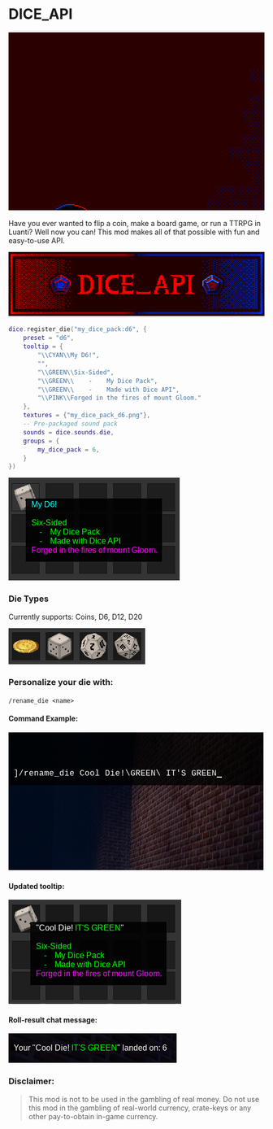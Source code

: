 # DICE_API

![DICE_API Promotional GIF](https://github.com/Extex101/link-images/blob/main/dice_api_hey_bub_ya_wanna_die_ya_got_the_cash.gif?raw=true)

Have you ever wanted to flip a coin, make a board game, or run a TTRPG in Luanti? Well now you can!
This mod makes all of that possible with fun and easy-to-use API.


![DICE_API Title banner](https://github.com/Extex101/link-images/blob/main/dice_api_title_banner.png?raw=true)
```lua
dice.register_die("my_dice_pack:d6", {
    preset = "d6",
    tooltip = {
        "\\CYAN\\My D6!",
        "",
        "\\GREEN\\Six-Sided",
        "\\GREEN\\    -    My Dice Pack",
        "\\GREEN\\    -    Made with Dice API",
        "\\PINK\\Forged in the fires of mount Gloom."
    },
    textures = {"my_dice_pack_d6.png"},
    -- Pre-packaged sound pack
    sounds = dice.sounds.die,
    groups = {
        my_dice_pack = 6,
    }
})

```

![DICE_API Example Die](https://github.com/Extex101/link-images/blob/main/dice_api_example_die_tooltip.png?raw=true)


### Die Types
Currently supports: Coins, D6, D12, D20

![DICE_API Presets](https://github.com/Extex101/link-images/blob/main/dice_api_die_types.png?raw=true)

### Personalize your die with:
`/rename_die <name>`

#### Command Example:
![DICE_API Renaming Die](https://github.com/Extex101/link-images/blob/main/dice_api_rename_die_example.png?raw=true)

#### Updated tooltip:
![DICE_API Renamed Die Tooltip](https://github.com/Extex101/link-images/blob/main/dice_api_renamed_die_example.png?raw=true)

#### Roll-result chat message:
![DICE_API Renamed chat message](https://github.com/Extex101/link-images/blob/main/dice_api_rolled_die_result_renamed.png?raw=true)

### Disclaimer:
> This mod is not to be used in the gambling of real money. Do not use this mod in the gambling of real-world currency, crate-keys or any other pay-to-obtain in-game currency.